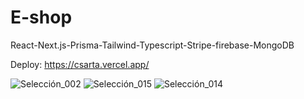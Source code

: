 # E-shop

React-Next.js-Prisma-Tailwind-Typescript-Stripe-firebase-MongoDB

Deploy: https://csarta.vercel.app/

![Selección_002](https://github.com/Alek30k/Alek30k/assets/101005998/048eb6a7-dadc-4ef9-ac43-67e5fd11ea0d)
![Selección_015](https://github.com/Alek30k/Alek30k/assets/101005998/044d05ac-47b4-4326-9d28-a0b22e0c1543)
![Selección_014](https://github.com/Alek30k/Alek30k/assets/101005998/3e49790f-a9e8-4c02-94bd-f92595d528b1)
